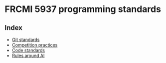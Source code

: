 # FRCMI 5937 programming standards

## Index

- [Git standards](GIT.md)
- [Competition practices](COMP.md)
- [Code standards](CODE.md)
- [Rules around AI](AI.md)

